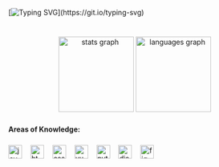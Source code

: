 [![Typing SVG](https://readme-typing-svg.herokuapp.com?font=Fira+Code&pause=1000&color=C71585&background=FFFFFF00&center=true&vCenter=true&width=435&lines=HI%2C+MY+NAME+IS+PAULO+ARTUR+PEREIRA;I'M+A+BEGINNER+PROGRAMER;AND...+HELLO+WOLD!!!)](https://git.io/typing-svg)

###

<br clear="both">

<div align="center">
  <img src="https://github-readme-stats.vercel.app/api?username=Pauloartur-23&hide_title=false&hide_rank=false&show_icons=true&include_all_commits=true&count_private=true&disable_animations=false&theme=radical&locale=en&hide_border=true&order=1&custom_title=GitHub%20Stats" height="150" alt="stats graph"  />
  <img src="https://github-readme-stats.vercel.app/api/top-langs?username=Pauloartur-23&locale=pt-br&hide_title=false&layout=compact&card_width=320&langs_count=12&theme=radical&hide_border=true&order=2" height="150" alt="languages graph"  />
</div>

###

<h4 align="left">Areas of Knowledge:</h4>

###

<div align="left">
  <img src="https://cdn.jsdelivr.net/gh/devicons/devicon/icons/javascript/javascript-original.svg" height="27" alt="javascript logo"  />
  <img width="9" />
  <img src="https://cdn.jsdelivr.net/gh/devicons/devicon/icons/html5/html5-original.svg" height="27" alt="html5 logo"  />
  <img width="9" />
  <img src="https://cdn.jsdelivr.net/gh/devicons/devicon/icons/css3/css3-original.svg" height="27" alt="css3 logo"  />
  <img width="9" />
  <img src="https://cdn.jsdelivr.net/gh/devicons/devicon/icons/vuejs/vuejs-original.svg" height="27" alt="vuejs logo"  />
  <img width="9" />
  <img src="https://cdn.jsdelivr.net/gh/devicons/devicon/icons/python/python-original.svg" height="27" alt="python logo"  />
  <img width="9" />
  <img src="https://cdn.jsdelivr.net/gh/devicons/devicon/icons/django/django-plain.svg" height="27" alt="django logo"  />
  <img width="9" />
  <img src="https://cdn.jsdelivr.net/gh/devicons/devicon/icons/figma/figma-original.svg" height="27" alt="figma logo"  />
</div>

###